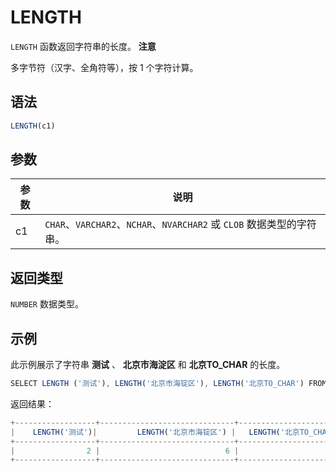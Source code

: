 LENGTH 
===========================



`LENGTH` 函数返回字符串的长度。
**注意**



多字节符（汉字、全角符等），按 1 个字符计算。

语法 
--------------

```javascript
LENGTH(c1)
```



参数 
--------------



| 参数 |                            说明                            |
|----|----------------------------------------------------------|
| c1 | `CHAR`、`VARCHAR2`、`NCHAR`、`NVARCHAR2` 或 `CLOB` 数据类型的字符串。 |



返回类型 
----------------

`NUMBER` 数据类型。

示例 
--------------

此示例展示了字符串 **测试** 、 **北京市海淀区** 和 **北京TO_CHAR** 的长度。

```javascript
SELECT LENGTH ('测试'), LENGTH('北京市海锭区'), LENGTH('北京TO_CHAR') FROM DUAL;
```



返回结果：

```javascript
+------------------+------------------------------+-------------------------+
|    LENGTH('测试')|         LENGTH('北京市海锭区') |   LENGTH('北京TO_CHAR') |
+------------------+------------------------------+-------------------------+
|                2 |                            6 |                       9 |
+------------------+------------------------------+-------------------------+
```


